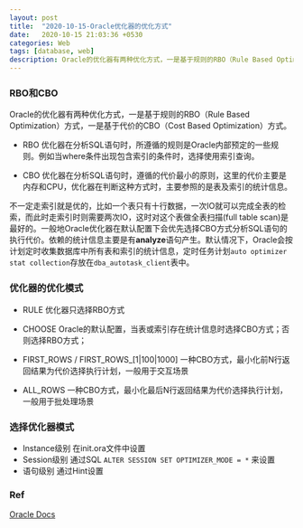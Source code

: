 ```yaml
---
layout: post
title:  "2020-10-15-Oracle优化器的优化方式"
date:   2020-10-15 21:03:36 +0530
categories: Web
tags: [database, web]
description: Oracle的优化器有两种优化方式，一是基于规则的RBO（Rule Based Optimization）方式，一是基于代价的CBO（Cost Based Optimization）方式。
---
```


### RBO和CBO

Oracle的优化器有两种优化方式，一是基于规则的RBO（Rule Based Optimization）方式，一是基于代价的CBO（Cost Based Optimization）方式。

- RBO 优化器在分析SQL语句时，所遵循的规则是Oracle内部预定的一些规则。例如当where条件出现包含索引的条件时，选择使用索引查询。

- CBO 优化器在分析SQL语句时，遵循的代价最小的原则，这里的代价主要是内存和CPU，优化器在判断这种方式时，主要参照的是表及索引的统计信息。

不一定走索引就是优的，比如一个表只有十行数据，一次IO就可以完成全表的检索，而此时走索引时则需要两次IO，这时对这个表做全表扫描(full table scan)是最好的。一般地Oracle优化器在默认配置下会优先选择CBO方式分析SQL语句的执行代价。依赖的统计信息主要是有**analyze**语句产生。默认情况下，Oracle会按计划定时收集数据库中所有表和索引的统计信息，定时任务计划`auto optimizer stat collection`存放在`dba_autotask_client`表中。

### 优化器的优化模式

- RULE 优化器只选择RBO方式

- CHOOSE Oracle的默认配置，当表或索引存在统计信息时选择CBO方式；否则选择RBO方式；

- FIRST_ROWS / FIRST_ROWS_[1|100|1000] 一种CBO方式，最小化前N行返回结果为代价选择执行计划，一般用于交互场景

- ALL_ROWS 一种CBO方式，最小化最后N行返回结果为代价选择执行计划，一般用于批处理场景


### 选择优化器模式

- Instance级别 在init.ora文件中设置
- Session级别 通过SQL `ALTER SESSION SET OPTIMIZER_MODE = *` 来设置
- 语句级别 通过Hint设置

### Ref
[Oracle Docs](https://docs.oracle.com/cd/B19306_01/server.102/b14237/initparams145.htm#REFRN10145)
